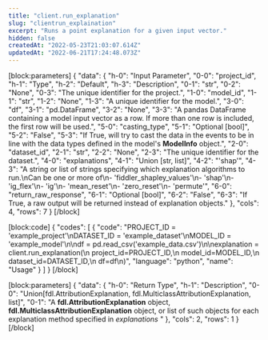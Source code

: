 ```yaml
---
title: "client.run_explanation"
slug: "clientrun_explaination"
excerpt: "Runs a point explanation for a given input vector."
hidden: false
createdAt: "2022-05-23T21:03:07.614Z"
updatedAt: "2022-06-21T17:24:48.073Z"
---
```

[block:parameters]
{
  "data": {
    "h-0": "Input Parameter",
    "0-0": "project_id",
    "h-1": "Type",
    "h-2": "Default",
    "h-3": "Description",
    "0-1": "str",
    "0-2": "None",
    "0-3": "The unique identifier for the project.",
    "1-0": "model_id",
    "1-1": "str",
    "1-2": "None",
    "1-3": "A unique identifier for the model.",
    "3-0": "df",
    "3-1": "pd.DataFrame",
    "3-2": "None",
    "3-3": "A pandas DataFrame containing a model input vector as a row. If more than one row is included, the first row will be used.",
    "5-0": "casting_type",
    "5-1": "Optional [bool]",
    "5-2": "False",
    "5-3": "If True, will try to cast the data in the events to be in line with the data types defined in the model's **ModelInfo** object.",
    "2-0": "dataset_id",
    "2-1": "str",
    "2-2": "None",
    "2-3": "The unique identifier for the dataset.",
    "4-0": "explanations",
    "4-1": "Union [str, list]",
    "4-2": "'shap'",
    "4-3": "A string or list of strings specifying which explanation algorithms to run.\nCan be one or more of\n- 'fiddler_shapley_values'\n- 'shap'\n- 'ig_flex'\n- 'ig'\n- 'mean_reset'\n- 'zero_reset'\n- 'permute'",
    "6-0": "return_raw_response",
    "6-1": "Optional [bool]",
    "6-2": "False",
    "6-3": "If True, a raw output will be returned instead of explanation objects."
  },
  "cols": 4,
  "rows": 7
}
[/block]

[block:code]
{
  "codes": [
    {
      "code": "PROJECT_ID = 'example_project'\nDATASET_ID = 'example_dataset'\nMODEL_ID = 'example_model'\n\ndf = pd.read_csv('example_data.csv')\n\nexplanation = client.run_explanation(\n    project_id=PROJECT_ID,\n    model_id=MODEL_ID,\n    dataset_id=DATASET_ID,\n    df=df\n)",
      "language": "python",
      "name": "Usage"
    }
  ]
}
[/block]

[block:parameters]
{
  "data": {
    "h-0": "Return Type",
    "h-1": "Description",
    "0-0": "Union[fdl.AttributionExplanation, fdl.MulticlassAttributionExplanation, list]",
    "0-1": "A **fdl.AttributionExplanation** object, **fdl.MulticlassAttributionExplanation** object, or list of such objects for each explanation method specified in *explanations* "
  },
  "cols": 2,
  "rows": 1
}
[/block]